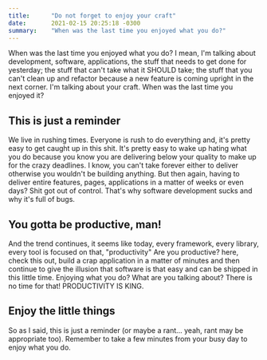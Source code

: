 ```yaml
---
title:      "Do not forget to enjoy your craft"
date:       2021-02-15 20:25:18 -0300
summary:    "When was the last time you enjoyed what you do?"
---
```


When was the last time you enjoyed what you do? I mean, I'm talking about 
development, software, applications, the stuff that needs to get done for 
yesterday; the stuff that can't take what it SHOULD take; the stuff that 
you can't clean up and refactor because a new feature is coming upright
in the next corner. I'm talking about your craft. When was the last time 
you enjoyed it?

## This is just a reminder

We live in rushing times. Everyone is rush to do everything and, it's pretty
easy to get caught up in this shit. It's pretty easy to wake up hating what
you do because you know you are delivering below your quality to make up
for the crazy deadlines. I know, you can't take forever either to deliver
otherwise you wouldn't be building anything. But then again, having to deliver entire features, pages, applications in a matter of weeks or even days? Shit
got out of control. That's why software development sucks and why it's full 
of bugs.

## You gotta be productive, man!

And the trend continues, it seems like today, every framework, every library,
every tool is focused on that, "productivity" Are you productive? here, check this 
out, build a crap application in a matter of minutes and then continue to give 
the illusion that software is that easy and can be shipped in this little time. 
Enjoying what you do? What are you talking about? There is no time for that!
PRODUCTIVITY IS KING.

## Enjoy the little things

So as I said, this is just a reminder (or maybe a rant... yeah, rant may be appropriate too). Remember to take a few minutes from your busy day to enjoy what you do.